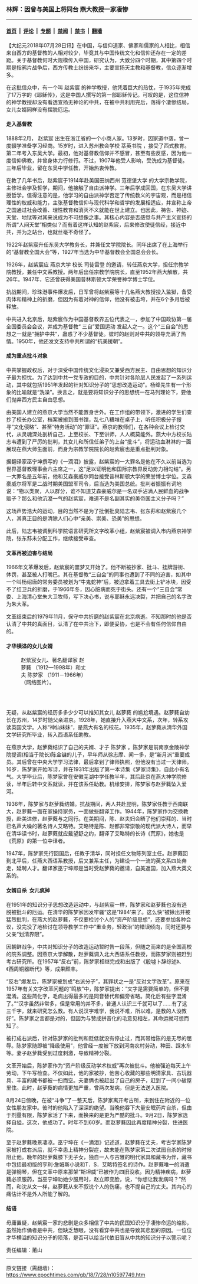 ### 林辉：因曾与美国上将同台 燕大教授一家凄惨

---

#### [首页](../../../..?n10597749) &nbsp;|&nbsp; [评论](../../../../../epoch-comment?n10597749) &nbsp;|&nbsp; [专题](../../../../../epoch-special?n10597749) &nbsp;|&nbsp; [禁闻](../../../../../epoch-news?n10597749) &nbsp;|&nbsp; [禁书](../../../../../books?n10597749) &nbsp;|&nbsp; [翻墙](https://github.com/gfw-breaker/nogfw/blob/master/README.md?n10597749)


<div class="post_content" id="artbody" itemprop="articleBody">
 <!-- article content begin -->
 <p>
  【大纪元2018年07月28日讯】在中国，与信仰道家、佛家和儒家的人相比，相信来自西方的基督教的人相对较少，毕竟其与中国传统文化和信仰还存在一定的差距。关于基督教何时大规模传入中国，研究认为，大致分四个时期，其中第四个时期是指鸦片战争后，西方传教士纷纷来华，主要宣扬天主教和基督教，信众逐渐增多。
 </p>
 <p>
  在这批信众中，有一个叫
  <ok href="https://www.epochtimes.com/gb/tag/%E8%B5%B5%E7%B4%AB%E5%AE%B8.html">
   赵紫宸
  </ok>
  的神学教授，他凭着巨大的热忱，于1935年完成了17万字的《耶稣传》，这是中国人撰写的第一部耶稣传记。可叹的是，这位信神的神学教授却没有看透宣扬无神论的中共，在被中共利用完后，落得个凄惨结局，女儿女婿同样没有摆脱厄运。
 </p>
 <h4>
  <strong>
   走入基督教
  </strong>
 </h4>
 <p>
  1888年2月，
  <ok href="https://www.epochtimes.com/gb/tag/%E8%B5%B5%E7%B4%AB%E5%AE%B8.html">
   赵紫宸
  </ok>
  出生在浙江省的一个小商人家。13岁时，因家道中落，曾一度辍学准备学习经商。15岁时，进入苏州教会学校
  <ok href="https://zh.wikipedia.org/w/index.php?title=%E8%90%83%E8%8B%B1%E6%9B%B8%E9%99%A2&amp;action=edit&amp;redlink=1">
   萃英书院
  </ok>
  ，接受了西式教育。第二年考入东吴大学。最初，他对基督教信仰并不感冒，甚至有些反感，因为他一度信仰佛教，并曾身体力行修行。不过，1907年他受人影响，受洗成为基督徒。三年后毕业，留在东吴中学任教，开始热衷传教。
 </p>
 <p>
  在教了几年书后，赵紫宸于1914年赴美国田纳西州
  <ok href="https://zh.wikipedia.org/wiki/%E8%8C%83%E5%BE%B7%E5%A0%A1%E5%A4%A7%E5%AD%B8">
   范德堡大学
  </ok>
  的大学宗教学院，主修社会学及哲学，期间，他接触了自由派神学。三年后学成回国，在东吴大学讲授哲学。值得注意的是，他学习的自由派神学否定了传统教义的宇宙观，而是相信理性的权威和能力，主张基督教信仰与现代科学和哲学的发展相适应，并宣称上帝之国通过社会改善、理性教育和消灭不义就能在世上建立。也因此，祷告、神迹、天堂、地狱等对其来说成为不可想像之事。其核心内容是否感觉与共产主义宣扬的所谓“人间天堂”相类似？而有着这样认知的赵紫宸，后来修改使徒信经，接近中共，并为之站台，也就丝毫不奇怪了。
 </p>
 <p>
  1922年赵紫宸升任东吴大学教务长，并兼任文学院院长。同年出席了在上海举行的“基督教全国大会”等，1927年当选为中华基督教会全国总会会长。
 </p>
 <p>
  1926年，赵紫宸应
  <ok href="https://zh.wikipedia.org/wiki/%E7%87%95%E4%BA%AC%E5%A4%A7%E5%AD%B8">
   燕京大学
  </ok>
  校长
  <ok href="https://zh.wikipedia.org/wiki/%E5%8F%B8%E5%BE%92%E9%9B%B7%E7%99%BB">
   司徒雷登
  </ok>
  的邀请，转任燕京大学，担任宗教学院教授，兼任中文系教授。两年后出任宗教学院院长，直至1952年燕大解散，共26年。1947年，它还曾获得美国普林斯顿大学荣誉神学博士学位。
 </p>
 <p>
  抗战期间，珍珠港事件爆发后，日军曾将赵紫宸等十几名燕大教授投入监狱，备受肉体和精神上的折磨，但因为有着对神的信仰，他没有被击垮，并在6个多月后被释放。
 </p>
 <p>
  中共进入北京后，赵紫宸作为中国基督教界五位代表之一，参加了中国政协第一届全国委员会会议，并成为基督教“
  <ok href="https://zh.wikipedia.org/wiki/%E4%B8%89%E8%87%AA%E7%88%B1%E5%9B%BD%E8%BF%90%E5%8A%A8">
   三自”爱国运动
  </ok>
  发起人之一。这个“三自会”的思想之一就是“拥护中共”，蛊惑了不少基督徒。彼时的赵则对中共的领导充满了热情。1950年，他还发文支持中共所谓的“抗美援朝”。
 </p>
 <h4>
  <strong>
   成为重点批斗对象
  </strong>
 </h4>
 <p>
  <strong>
  </strong>
  中共掌握政权后，对于深受中国传统文化浸染又兼受西方民主、自由思想的知识分子最为担忧。为了达到中共一党专政的目的，中共针对各阶层人民发起了一系列运动，其中就包括1951年发起的针对知识分子的“思想改造运动”。杨绛先生有一个形象的比喻就是“洗澡”。换言之，就是要将知识分子的思想统一在马列理论下，要他们抛弃西方民主自由思想。
 </p>
 <p>
  由美国人建立的燕京大学当然不能置身世外。在工作组的带领下，激进的学生们查抄了校长办公室，档案被搬到图书馆，乱七八糟堆在桌子上，听任积极分子搜寻“文化侵略”、甚至“特务活动”的“罪证”。燕京的教师们，在各种会议上检讨交代，从灵魂深处剖析自己，上至校长、下至讲师，人人概莫能外。燕大中方校长陆志韦遭到了严厉的批判，其女儿和所信任弟子的上台“批斗”，将运动血淋淋的一面展现在燕大师生面前，而身为宗教学院院长的赵紫宸也是重点批判对象。
 </p>
 <p>
  据翻译家巫宁坤撰写的《一滴泪》披露，赵紫宸的一大罪名是他在不久以前当选为世界基督教理事会六主席之一，这“足以证明他和国际宗教界反动势力相勾结”。另一大罪名是五年前，他和艾森豪威尔同台接受普林斯顿大学的荣誉博士学位。艾森豪威尔将军是二战时期美国盟军司令，后当选为美国总统。批判者振振有词地说：“物以类聚，人以群分，谁不知道艾森豪威尔是一名双手沾满人民鲜血的战争贩子？那么和他沆瀣一气的赵紫宸，难道不是名副其实的美帝国主义分子吗？”
 </p>
 <p>
  这场声势浩大的运动，目的当然不是为了批倒批臭陆志韦、张东荪和赵紫宸几个人，其真正目的是清除人们心中“亲美、崇美、恐美”的思想。
 </p>
 <p>
  此后，陆志韦被调到科学院语言研究所文字改革小组，赵紫宸被调入市内燕京神学院，张东荪未分配工作，继续接受审查。
 </p>
 <h4>
  <strong>
   文革再被迫害与结局
  </strong>
 </h4>
 <p>
  1966年文革爆发后，赵紫宸的噩梦又开始了。他不断被抄家、批斗、挂牌游街、体罚，甚至被人打嘴巴。其在基督教“三自会”的同事也遭到了不同的迫害，如其中一个叫杨绍唐的常务委员被划为“牛鬼蛇神”后，被迫拿着工具去街上铲冰块，因受不了红卫兵的折磨，于1966年冬，因心脏病而死于街头。还有一个“三自会”常委、上海清心堂朱大卫牧师，写下决心书，说与耶稣永远决裂，并把自己的名字改为朱大革。
 </p>
 <p>
  文革结束后的1979年11月，保守中共折磨的赵紫宸在北京病逝。不知那时的他是否认清了中共的真面目，认清了在中共治下，即便妥协，也是不会有任何信仰自由的。
 </p>
 <h4>
  <strong>
   才华横溢的女儿女婿
  </strong>
 </h4>
 <figure aria-describedby="caption-attachment-10597866" class="wp-caption aligncenter" id="attachment_10597866" style="width: 183px">
  <ok href="https://i.epochtimes.com/assets/uploads/2018/07/images.jpg" target="_blank">
   <img alt="" class="wp-image-10597866 size-full" src="https://i.epochtimes.com/assets/uploads/2018/07/images.jpg"/>
  </ok>
  <br/><figcaption class="wp-caption-text" id="caption-attachment-10597866">
   赵紫宸女儿、著名翻译家
   <ok href="https://www.epochtimes.com/gb/tag/%E8%B5%B5%E8%90%9D%E8%95%A4.html">
    赵萝蕤
   </ok>
   （1912—1998年）和丈夫
   <ok href="https://www.epochtimes.com/gb/tag/%E9%99%88%E6%A2%A6%E5%AE%B6.html">
    陈梦家
   </ok>
   （1911－1966年）（网络图片）。
  </figcaption><br/>
 </figure><br/>
 <p>
  无疑，从赵紫宸的经历多多少少可以推知其女儿
  <ok href="https://www.epochtimes.com/gb/tag/%E8%B5%B5%E8%90%9D%E8%95%A4.html">
   赵萝蕤
  </ok>
  的尴尬境遇。赵萝蕤自幼长在苏州，14岁时随父亲进京。1928年，她直接升入燕大中文系，次年，转系攻读英国文学。人称“神仙妹妹”，是燕大有名的校花。1935年，赵萝蕤从清华外国文学研究所毕业，转入西语系任助教。
 </p>
 <p>
  在燕京大学，赵萝蕤结识了自己的夫婿、才子
  <ok href="https://www.epochtimes.com/gb/tag/%E9%99%88%E6%A2%A6%E5%AE%B6.html">
   陈梦家
  </ok>
  。陈梦家是前南京金陵神学院提调(相当于院长)陈金镛的儿子，早年师从徐志摩、闻一多，是“新月派”重要成员。其后曾在中央大学学习法律，最后拿到了律师执照，但他没有当过一天律师。16岁，陈梦家开始写诗，并在1931年出版了第一本诗集《梦家诗集》，自此小有名气。大学毕业后，陈梦家曾在安徽芜湖中学任教半年，其后赴京在燕大神学院修读，半年后转中文系就读，并在该系任助教。机缘安排，陈梦家与赵萝蕤坠入爱河。
 </p>
 <p>
  1936年，陈梦家与赵萝蕤结婚。抗战期间，两人共赴昆明，陈梦家任教于西南联大，赵萝蕤一面在家操持家务，一面做些翻译工作。1944年，陈梦家作为交换教授，赴美进修，赵萝蕤与之同行。在美期间，陈、赵夫妇会晤了他们崇拜的、当时已名声大噪的著名诗人艾略特。艾略特是陈、赵都非常崇敬的现代派大诗人，而早在清华读书时，赵萝蕤就应戴望舒之约，翻译了艾略特的长诗《荒原》，她也是《荒原》的第一位中译者。
 </p>
 <p>
  1947年，陈梦家先行回国后，任教于清华，同时担任文物陈列室主任。赵萝蕤回到北平后，任燕大西语系教授，后又兼系主任，为建设一个一流的英文系四处奔走，延聘人才。翻译家巫宁坤即是当时受赵萝蕤的邀请，自美返国，加入燕大英文系的。
 </p>
 <h4>
  <strong>
   女婿自杀  女儿疯掉
  </strong>
 </h4>
 <p>
  在1951年的知识分子思想改造运动中，与赵紫宸一样，陈梦家和赵萝蕤也没有逃脱被批斗的厄运。在清华的陈梦家因发牢骚“这是‘1984’来了。这么快”被揪出并被猛烈批判，在燕大的赵萝蕤，不仅要检讨个人的“资产阶级思想”，还要参加各种会议，没完没了地检讨在领导教学工作中“重业务，轻政治”的错误倾向，同时还要与父亲“划清界限”。
 </p>
 <p>
  因朝鲜战争，中共对知识分子的改造运动暂时告一段落，但随之而来的是全国高校的院系调整。因燕京大学解散，赵萝蕤调入北大西语系任教授，而陈梦家则被赶到考古研究所。在1957年“反右”前，陈梦家相继完成和出版了《殷墟卜辞综述》、《西周铜器断代》等，成果颇丰。
 </p>
 <p>
  “反右”爆发后，陈梦家被划成“右派分子”，其罪状之一是“反对文字改革”。原来在1957年有关文字改革问题的“鸣放”中，陈梦家提出：“文字是需要简单的，但不要混淆。这些简化字，毛病出得最多的是同音替代和偏旁省略。简化后有些字混淆了。”“汉字虽然非常多，但是常用的并不多，普通人认识三千就可以了……有了这三千字，就来研究怎么教。有人说汉字难学，我说不难，所以难，是教的人没教好”。陈梦家之言都是对的，但因为与赞成拼音化的毛意见相左，其命运就可想而知了。
 </p>
 <p>
  被打成右派后，针对陈梦家的批判和贬低就没有停止过，而其带给陈的是无尽的屈辱。陈梦家随即被“降级使用”，他曾经一度被下放到河南农村劳动，种田、踩水车等。妻子赵萝蕤受到过度刺激，导致精神分裂。
 </p>
 <p>
  文革开始后，陈梦家作为“资产阶级反动学术权威”再次被批斗。他被强迫每天上午劳动，下午写检查。不仅如此，他的家被抄，他苦心收藏的那些明清家具、古玩器具、丰富的藏书都被一扫而空。夫妻俩也被赶出了自己的房子，赶到了一间小破屋里住。此时，赵萝蕤的病情更加严重，曾两次发病，但是无法送入医院。
 </p>
 <p>
  8月24日傍晚，在被“斗争”了一整天后，陈梦家离开考古所，来到住在附近的一位女性朋友家中。彼时的他陷入了深深的绝望。当晚他吞下大量安眠药片自杀，但由于剂量有限，陈梦家活了下来，而换来的是更为严酷的批斗。9月2日，陈梦家选择自缢，这次，他成功了。时年不到60岁。而赵萝蕤因此再度精神分裂，住进医院。
 </p>
 <p>
  至于赵萝蕤晚景凄凉。巫宁坤在《一滴泪》记述道，赵萝蕤在丈夫，考古学家陈梦家被打成右派后，就不幸患上精神分裂症，故未能在陈梦家第二次试图自杀的时候阻止他。晚年的赵萝蕤膝下无子女，独自一人与古雅的明代家具和藏书为伴，藏书中包括最初版的亨利·詹姆斯小说和T．S．艾略特签名的诗作。赵萝蕤唯一的消遣是弹钢琴，但在文革中原来那架“斯坦威”已被作为四旧没收。因为精神疾病，赵萝蕤必须服药，当巫宁坤劝她少服用时，赵立即变脸，说，“你想让我发病吗？”然而，和沈从文一样，赵萝蕤从来不叙说个人的伤痛，也不提自己的丈夫。其内心的痛估计不是外人所能了解的。
 </p>
 <h4>
  <strong>
   结语
  </strong>
 </h4>
 <p>
  毋庸置疑，赵紫宸一家的悲剧是众多相信了中共的民国知识分子凄惨命运的缩影，虽然始作俑者是中共，但缺乏慧眼，没有看穿中共也是导致其悲剧的原因。一位位才华横溢的知识分子的陨落，是否可以给当代依旧盲从中共的知识分子以警示呢？
 </p>
 <p>
  责任编辑：莆山
 </p>
 <p>
 </p>
 <!-- article content end -->
 <div id="below_article_ad">
 </div>
</div>


---

原文链接（需翻墙）：https://www.epochtimes.com/gb/18/7/28/n10597749.htm